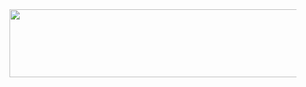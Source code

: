   
<a href="https://github.com/devxb/gitanimals">
  <img
    src="https://render.gitanimals.org/lines/SancharLimbu?pet-id=656446270689899739"
    width="600"
    height="120"
  />
</a>
  
